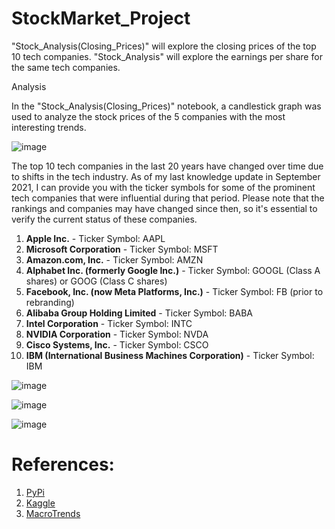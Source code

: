# StockMarket_Project

"Stock_Analysis(Closing_Prices)" will explore the closing prices of the top 10 tech companies.  "Stock_Analysis" will explore the earnings per share
for the same tech companies.  

Analysis

In the "Stock_Analysis(Closing_Prices)" notebook, a candlestick graph was used to analyze the stock prices of the 5 companies with the most interesting trends.


![image](https://github.com/salvarenga25/StockMarket_Project/assets/141674216/5cd9aaeb-0fdd-4735-9eea-af43cc3ed4d9)






The top 10 tech companies in the last 20 years have changed over time due to shifts in the tech industry. As of my last knowledge update in September 2021, I can provide you with the ticker symbols for some of the prominent tech companies that were influential during that period. Please note that the rankings and companies may have changed since then, so it's essential to verify the current status of these companies.
1. **Apple Inc.** - Ticker Symbol: AAPL
2. **Microsoft Corporation** - Ticker Symbol: MSFT
3. **Amazon.com, Inc.** - Ticker Symbol: AMZN
4. **Alphabet Inc. (formerly Google Inc.)** - Ticker Symbol: GOOGL (Class A shares) or GOOG (Class C shares)
5. **Facebook, Inc. (now Meta Platforms, Inc.)** - Ticker Symbol: FB (prior to rebranding)
6. **Alibaba Group Holding Limited** - Ticker Symbol: BABA
7. **Intel Corporation** - Ticker Symbol: INTC
8. **NVIDIA Corporation** - Ticker Symbol: NVDA
9. **Cisco Systems, Inc.** - Ticker Symbol: CSCO
10. **IBM (International Business Machines Corporation)** - Ticker Symbol: IBM

![image](https://github.com/salvarenga25/StockMarket_Project/assets/141674216/dad07273-9c66-4e20-8898-f214a37a2132)


![image](https://github.com/salvarenga25/StockMarket_Project/assets/141674216/475a5161-924e-4a51-b432-069a5068243c)



![image](https://github.com/salvarenga25/StockMarket_Project/assets/141674216/5ded5981-0c2a-4367-8d34-3a30b31e437f)



# References: 

1. [PyPi](https://pypi.org/project/mpl-finance/)
2. [Kaggle](https://www.kaggle.com/datasets/paultimothymooney/stock-market-data)
3. [MacroTrends](https://www.macrotrends.net/)




